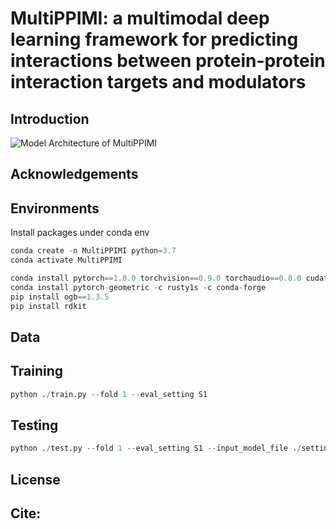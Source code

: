 # MultiPPIMI: a multimodal deep learning framework for predicting interactions between protein-protein interaction targets and modulators

<div align="left">

## Introduction


![Model Architecture of MultiPPIMI](https://github.com/sun-heqi/MultiPPIMI/blob/main/figure/framework_figure.png)



## Acknowledgements





## Environments
Install packages under conda env
```python
conda create -n MultiPPIMI python=3.7
conda activate MultiPPIMI

conda install pytorch==1.8.0 torchvision==0.9.0 torchaudio==0.8.0 cudatoolkit=11.1 -c pytorch -c conda-forge
conda install pytorch-geometric -c rusty1s -c conda-forge
pip install ogb==1.3.5
pip install rdkit
```


## Data



## Training

```python
python ./train.py --fold 1 --eval_setting S1 
```

## Testing

```python
python ./test.py --fold 1 --eval_setting S1 --input_model_file ./setting_S1_fold1.model
```

## License



## Cite:
